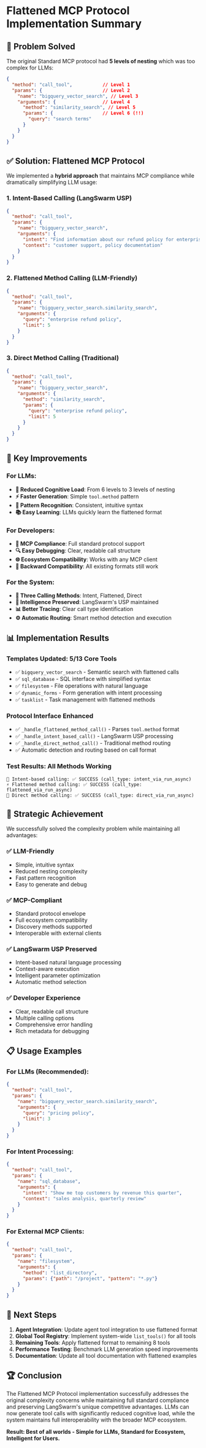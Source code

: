 # Flattened MCP Protocol Implementation Summary

## 🎯 **Problem Solved**

The original Standard MCP protocol had **5 levels of nesting** which was too complex for LLMs:

```json
{
  "method": "call_tool",           // Level 1
  "params": {                      // Level 2
    "name": "bigquery_vector_search", // Level 3
    "arguments": {                 // Level 4
      "method": "similarity_search", // Level 5
      "params": {                  // Level 6 (!!)
        "query": "search terms"
      }
    }
  }
}
```

## ✅ **Solution: Flattened MCP Protocol**

We implemented a **hybrid approach** that maintains MCP compliance while dramatically simplifying LLM usage:

### **1. Intent-Based Calling (LangSwarm USP)**
```json
{
  "method": "call_tool",
  "params": {
    "name": "bigquery_vector_search",
    "arguments": {
      "intent": "Find information about our refund policy for enterprise customers",
      "context": "customer support, policy documentation"
    }
  }
}
```

### **2. Flattened Method Calling (LLM-Friendly)**
```json
{
  "method": "call_tool",
  "params": {
    "name": "bigquery_vector_search.similarity_search",
    "arguments": {
      "query": "enterprise refund policy",
      "limit": 5
    }
  }
}
```

### **3. Direct Method Calling (Traditional)**
```json
{
  "method": "call_tool",
  "params": {
    "name": "bigquery_vector_search",
    "arguments": {
      "method": "similarity_search",
      "params": {
        "query": "enterprise refund policy",
        "limit": 5
      }
    }
  }
}
```

## 🚀 **Key Improvements**

### **For LLMs:**
- **🧠 Reduced Cognitive Load**: From 6 levels to 3 levels of nesting
- **⚡ Faster Generation**: Simple `tool.method` pattern
- **🎯 Pattern Recognition**: Consistent, intuitive syntax
- **📚 Easy Learning**: LLMs quickly learn the flattened format

### **For Developers:**
- **📡 MCP Compliance**: Full standard protocol support
- **🔍 Easy Debugging**: Clear, readable call structure
- **🌐 Ecosystem Compatibility**: Works with any MCP client
- **🔄 Backward Compatibility**: All existing formats still work

### **For the System:**
- **🎯 Three Calling Methods**: Intent, Flattened, Direct
- **🧠 Intelligence Preserved**: LangSwarm's USP maintained
- **📊 Better Tracing**: Clear call type identification
- **⚙️ Automatic Routing**: Smart method detection and execution

## 📊 **Implementation Results**

### **Templates Updated: 5/13 Core Tools**
- ✅ `bigquery_vector_search` - Semantic search with flattened calls
- ✅ `sql_database` - SQL interface with simplified syntax  
- ✅ `filesystem` - File operations with natural language
- ✅ `dynamic_forms` - Form generation with intent processing
- ✅ `tasklist` - Task management with flattened methods

### **Protocol Interface Enhanced**
- ✅ `_handle_flattened_method_call()` - Parses `tool.method` format
- ✅ `_handle_intent_based_call()` - LangSwarm USP processing
- ✅ `_handle_direct_method_call()` - Traditional method routing
- ✅ Automatic detection and routing based on call format

### **Test Results: All Methods Working**
```
🧠 Intent-based calling: ✅ SUCCESS (call_type: intent_via_run_async)
⚡ Flattened method calling: ✅ SUCCESS (call_type: flattened_via_run_async)  
🔧 Direct method calling: ✅ SUCCESS (call_type: direct_via_run_async)
```

## 🎯 **Strategic Achievement**

We successfully solved the complexity problem while maintaining all advantages:

### **✅ LLM-Friendly**
- Simple, intuitive syntax
- Reduced nesting complexity
- Fast pattern recognition
- Easy to generate and debug

### **✅ MCP-Compliant**
- Standard protocol envelope
- Full ecosystem compatibility
- Discovery methods supported
- Interoperable with external clients

### **✅ LangSwarm USP Preserved**
- Intent-based natural language processing
- Context-aware execution
- Intelligent parameter optimization
- Automatic method selection

### **✅ Developer Experience**
- Clear, readable call structure
- Multiple calling options
- Comprehensive error handling
- Rich metadata for debugging

## 📋 **Usage Examples**

### **For LLMs (Recommended):**
```json
{
  "method": "call_tool",
  "params": {
    "name": "bigquery_vector_search.similarity_search",
    "arguments": {
      "query": "pricing policy",
      "limit": 3
    }
  }
}
```

### **For Intent Processing:**
```json
{
  "method": "call_tool", 
  "params": {
    "name": "sql_database",
    "arguments": {
      "intent": "Show me top customers by revenue this quarter",
      "context": "sales analysis, quarterly review"
    }
  }
}
```

### **For External MCP Clients:**
```json
{
  "method": "call_tool",
  "params": {
    "name": "filesystem", 
    "arguments": {
      "method": "list_directory",
      "params": {"path": "/project", "pattern": "*.py"}
    }
  }
}
```

## 🔮 **Next Steps**

1. **Agent Integration**: Update agent tool integration to use flattened format
2. **Global Tool Registry**: Implement system-wide `list_tools()` for all tools
3. **Remaining Tools**: Apply flattened format to remaining 8 tools
4. **Performance Testing**: Benchmark LLM generation speed improvements
5. **Documentation**: Update all tool documentation with flattened examples

## 🏆 **Conclusion**

The Flattened MCP Protocol implementation successfully addresses the original complexity concerns while maintaining full standard compliance and preserving LangSwarm's unique competitive advantages. LLMs can now generate tool calls with significantly reduced cognitive load, while the system maintains full interoperability with the broader MCP ecosystem.

**Result: Best of all worlds - Simple for LLMs, Standard for Ecosystem, Intelligent for Users.**
